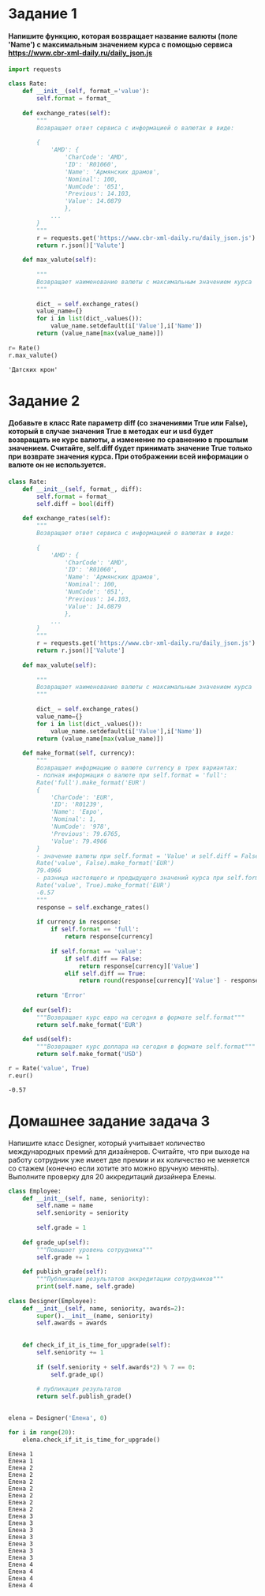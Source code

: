 
# Задание 1

#### Напишите функцию, которая возвращает название валюты (поле 'Name') с максимальным значением курса с помощью сервиса https://www.cbr-xml-daily.ru/daily_json.js


```python
import requests
```


```python
class Rate:
    def __init__(self, format_='value'):
        self.format = format_
    
    def exchange_rates(self):
        """
        Возвращает ответ сервиса с информацией о валютах в виде:
        
        {
            'AMD': {
                'CharCode': 'AMD',
                'ID': 'R01060',
                'Name': 'Армянских драмов',
                'Nominal': 100,
                'NumCode': '051',
                'Previous': 14.103,
                'Value': 14.0879
                },
            ...
        }
        """
        r = requests.get('https://www.cbr-xml-daily.ru/daily_json.js')
        return r.json()['Valute']
    
    def max_valute(self):
        
        """
        Возвращает наименование валюты с максимальным значением курса
        """
        
        dict_ = self.exchange_rates()
        value_name={}
        for i in list(dict_.values()):
            value_name.setdefault(i['Value'],i['Name'])
        return (value_name[max(value_name)])
                       
r= Rate()
r.max_valute()

```




    'Датских крон'



# Задание 2

#### Добавьте в класс Rate параметр diff (со значениями True или False), который в случае значения True в методах eur и usd будет возвращать не курс валюты, а изменение по сравнению в прошлым значением. Считайте, self.diff будет принимать значение True только при возврате значения курса. При отображении всей информации о валюте он не используется.


```python
class Rate:
    def __init__(self, format_, diff):
        self.format = format_
        self.diff = bool(diff)
    
    def exchange_rates(self):
        """
        Возвращает ответ сервиса с информацией о валютах в виде:
        
        {
            'AMD': {
                'CharCode': 'AMD',
                'ID': 'R01060',
                'Name': 'Армянских драмов',
                'Nominal': 100,
                'NumCode': '051',
                'Previous': 14.103,
                'Value': 14.0879
                },
            ...
        }
        """
        r = requests.get('https://www.cbr-xml-daily.ru/daily_json.js')
        return r.json()['Valute']
    
    def max_valute(self):
        
        """
        Возвращает наименование валюты с максимальным значением курса
        """
        
        dict_ = self.exchange_rates()
        value_name={}
        for i in list(dict_.values()):
            value_name.setdefault(i['Value'],i['Name'])
        return (value_name[max(value_name)])
    
    def make_format(self, currency):
        """
        Возвращает информацию о валюте currency в трех вариантах:
        - полная информация о валюте при self.format = 'full':
        Rate('full').make_format('EUR')
        {
            'CharCode': 'EUR',
            'ID': 'R01239',
            'Name': 'Евро',
            'Nominal': 1,
            'NumCode': '978',
            'Previous': 79.6765,
            'Value': 79.4966
        }
        - значение валюты при self.format = 'Value' и self.diff = False:
        Rate('value', False).make_format('EUR')
        79.4966
        - разница настоящего и предыдущего значений курса при self.format = 'Value' и self.diff = True:
        Rate('value', True).make_format('EUR')
        -0.57
        """
        response = self.exchange_rates()
        
        if currency in response:
            if self.format == 'full':
                return response[currency]
            
            if self.format == 'value':
                if self.diff == False:
                    return response[currency]['Value']
                elif self.diff == True:
                    return round(response[currency]['Value'] - response[currency]['Previous'],2)
        
        return 'Error'
    
    def eur(self):
        """Возвращает курс евро на сегодня в формате self.format"""
        return self.make_format('EUR')
    
    def usd(self):
        """Возвращает курс доллара на сегодня в формате self.format"""
        return self.make_format('USD')

r = Rate('value', True)
r.eur()
```




    -0.57



# Домашнее задание задача 3

Напишите класс Designer, который учитывает количество международных премий для дизайнеров. Считайте, что при выходе на работу сотрудник уже имеет две премии и их количество не меняется со стажем (конечно если хотите это можно вручную менять). Выполните проверку для 20 аккредитаций дизайнера Елены.


```python
class Employee:
    def __init__(self, name, seniority):
        self.name = name
        self.seniority = seniority
        
        self.grade = 1
    
    def grade_up(self):
        """Повышает уровень сотрудника"""
        self.grade += 1
    
    def publish_grade(self):
        """Публикация результатов аккредитации сотрудников"""
        print(self.name, self.grade)
        
class Designer(Employee):
    def __init__(self, name, seniority, awards=2):
        super().__init__(name, seniority)
        self.awards = awards
    
    
    def check_if_it_is_time_for_upgrade(self):
        self.seniority += 1
        
        if (self.seniority + self.awards*2) % 7 == 0:
            self.grade_up()
        
        # публикация результатов
        return self.publish_grade()
    

```


```python
elena = Designer('Елена', 0)
```


```python
for i in range(20):
    elena.check_if_it_is_time_for_upgrade()
```

    Елена 1
    Елена 1
    Елена 2
    Елена 2
    Елена 2
    Елена 2
    Елена 2
    Елена 2
    Елена 2
    Елена 3
    Елена 3
    Елена 3
    Елена 3
    Елена 3
    Елена 3
    Елена 3
    Елена 4
    Елена 4
    Елена 4
    Елена 4
    
